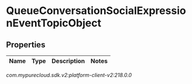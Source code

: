 # QueueConversationSocialExpressionEventTopicObject


## Properties

| Name | Type | Description | Notes |
| ------------ | ------------- | ------------- | ------------- |




_com.mypurecloud.sdk.v2:platform-client-v2:218.0.0_
